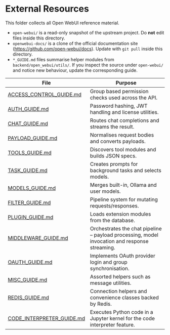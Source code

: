 # External Resources

This folder collects all Open WebUI reference material.

- `open-webui/` is a read-only snapshot of the upstream project. Do **not** edit files inside this directory.
- `openwebui-docs/` is a clone of the official documentation site (https://github.com/open-webui/docs). Update with `git pull` inside this directory.
- `*_GUIDE.md` files summarise helper modules from `backend/open_webui/utils/`.
  If you inspect the source under `open-webui/` and notice new behaviour, update the corresponding guide.

| File | Purpose |
|------|---------|
|[ACCESS_CONTROL_GUIDE.md](ACCESS_CONTROL_GUIDE.md)|Group based permission checks used across the API.|
|[AUTH_GUIDE.md](AUTH_GUIDE.md)|Password hashing, JWT handling and license utilities.|
|[CHAT_GUIDE.md](CHAT_GUIDE.md)|Routes chat completions and streams the result.|
|[PAYLOAD_GUIDE.md](PAYLOAD_GUIDE.md)|Normalises request bodies and converts payloads.|
|[TOOLS_GUIDE.md](TOOLS_GUIDE.md)|Discovers tool modules and builds JSON specs.|
|[TASK_GUIDE.md](TASK_GUIDE.md)|Creates prompts for background tasks and selects models.|
|[MODELS_GUIDE.md](MODELS_GUIDE.md)|Merges built-in, Ollama and user models.|
|[FILTER_GUIDE.md](FILTER_GUIDE.md)|Pipeline system for mutating requests/responses.|
|[PLUGIN_GUIDE.md](PLUGIN_GUIDE.md)|Loads extension modules from the database.|
|[MIDDLEWARE_GUIDE.md](MIDDLEWARE_GUIDE.md)|Orchestrates the chat pipeline – payload processing, model invocation and response streaming.|
|[OAUTH_GUIDE.md](OAUTH_GUIDE.md)|Implements OAuth provider login and group synchronisation.|
|[MISC_GUIDE.md](MISC_GUIDE.md)|Assorted helpers such as message utilities.|
|[REDIS_GUIDE.md](REDIS_GUIDE.md)|Connection helpers and convenience classes backed by Redis.|
|[CODE_INTERPRETER_GUIDE.md](CODE_INTERPRETER_GUIDE.md)|Executes Python code in a Jupyter kernel for the code interpreter feature.|

